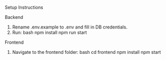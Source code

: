 Setup Instructions

Backend

1. Rename .env.example to .env and fill in DB credentials.
2. Run:
    bash
    npm install
    npm run start
    
Frontend

1. Navigate to the frontend folder:
    bash
    cd frontend
    npm install
    npm start
